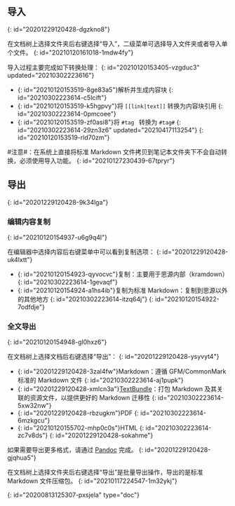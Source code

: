 ## 导入
{: id="20201229120428-dgzkno8"}

在文档树上选择文件夹后右键选择“导入”，二级菜单可选择导入文件夹或者导入单个文件。
{: id="20210120161018-1mdw4fy"}

导入过程主要完成如下转换处理：
{: id="20210120153405-vzgduc3" updated="20210302223616"}

* {: id="20210120153519-8ge83a5"}解析并生成内容块
  {: id="20210302223614-c5lcift"}
* {: id="20210120153519-k5hgpvy"}将 `[[link|text]]` 转换为内容块引用
  {: id="20210302223614-0pmcoee"}
* {: id="20210120153519-zf0asi8"}将 `#tag ` 转换为 `#tag#`
  {: id="20210302223614-29zn3z6" updated="20210417113254"}
{: id="20210120153519-rld70zm"}

#注意#：在系统上直接将标准 Markdown 文件拷贝到笔记本文件夹下不会自动转换，必须使用导入功能。
{: id="20210127230439-67tpryr"}

## 导出
{: id="20201229120428-9k34lga"}

### 编辑内容复制
{: id="20210120154937-u6g9q4l"}

在编辑器中选择内容后右键菜单中可以看到复制选项：
{: id="20201229120428-uk4lxtt"}

* {: id="20210120154923-qyvocvc"}复制：主要用于思源内部（kramdown）
  {: id="20210302223614-1gevaqf"}
* {: id="20210120154924-a1hs4ib"}复制为标准 Markdown：复制到思源以外的其他地方
  {: id="20210302223614-itzq64j"}
{: id="20210120154922-7odfdje"}

### 全文导出
{: id="20210120154948-gl0hxz6"}

在文档树上选择文档后右键选择“导出”：
{: id="20201229120428-ysyvyt4"}

* {: id="20201229120428-3zal4fw"}Markdown：遵循 GFM/CommonMark 标准的 Markdown 文件
  {: id="20210302223614-aj1pupk"}
* {: id="20201229120428-xmlcn3a"}[TextBundle](http://textbundle.org)：打包 Markdown 及其关联的资源文件，以提供更好的 Markdown 迁移性
  {: id="20210302223614-5xw32nw"}
* {: id="20201229120428-rbzugkm"}PDF
  {: id="20210302223614-6mzkgcu"}
* {: id="20210120155702-mhp0c0s"}HTML
  {: id="20210302223614-zc7v8ds"}
{: id="20201229120428-sokahme"}

如果需要导出更多格式，请通过 [Pandoc](https://pandoc.org) 完成。
{: id="20201229120428-gjqhua5"}

在文档树上选择文件夹后右键选择“导出”是批量导出操作，导出的是标准 Markdown 文件压缩包。
{: id="20210117224547-1m32ykj"}


{: id="20200813125307-pxsjela" type="doc"}
